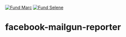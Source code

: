 [![Fund Marc](https://img.shields.io/static/v1?label=fund&message=marc&color=blue&logo=paypal)](https://paypal.me/marczoomers) 
[![Fund Selene](https://img.shields.io/static/v1?label=fund&message=selene&color=blue&logo=paypal)](https://paypal.me/seleneblok) 

# facebook-mailgun-reporter
